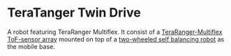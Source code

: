 # TeraTanger Twin Drive
 A robot featuring TeraRanger Multiflex. It consist of a [TeraRanger-Multiflex ToF-sensor array](https://github.com/haris-mujeeb/TeraRanger-Multiflex-DEMO) mounted on top of a [two-wheeled self balancing robot](https://github.com/haris-mujeeb/Self-Balancing-Robot) as the mobile base.
